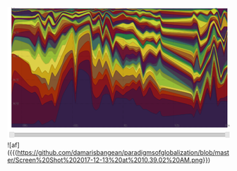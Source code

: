 
![bleh](https://github.com/damarisbangean/paradigmsofglobalization/blob/master/Screen%20Shot%202017-11-28%20at%206.15.07%20PM.png)
![af]({{(https://github.com/damarisbangean/paradigmsofglobalization/blob/master/Screen%20Shot%202017-12-13%20at%2010.39.02%20AM.png}})
